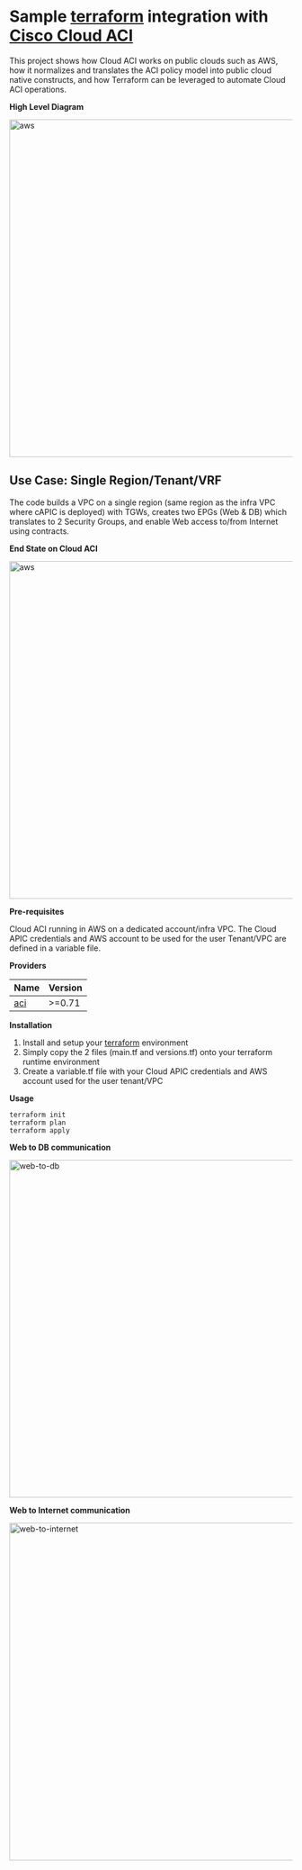 

# Sample [terraform](https://www.terraform.io) integration with [Cisco Cloud ACI](https://www.cisco.com/c/en/us/solutions/data-center-virtualization/application-centric-infrastructure/cloud-aci.html)

This project shows how Cloud ACI works on public clouds such as AWS, how it normalizes and translates the ACI policy model into public cloud native constructs, and how Terraform can be leveraged to automate Cloud ACI operations.

**High Level Diagram**

<img width="600" alt="aws" src="https://github.com/marinalf/cloudaci-demo-terraform-aws/blob/main/images/hld.png">

## Use Case: Single Region/Tenant/VRF

The code builds a VPC on a single region (same region as the infra VPC where cAPIC is deployed) with TGWs, creates two EPGs (Web & DB) which translates to 2 Security Groups, and enable Web access to/from Internet using contracts.

**End State on Cloud ACI**

<img width="600" alt="aws" src="https://github.com/marinalf/cloudaci-demo-terraform-aws/blob/main/images/myapp.png">

**Pre-requisites**

Cloud ACI running in AWS on a dedicated account/infra VPC. The Cloud APIC credentials and AWS account to be used for the user Tenant/VPC are defined in a variable file.

**Providers**

| Name      | Version |
| --------- | ------- |
| [aci](https://registry.terraform.io/providers/CiscoDevNet/aci/latest)|  >=0.71   |

**Installation**

1. Install and setup your [terraform](https://www.terraform.io/downloads.html) environment
2. Simply copy the 2 files (main.tf and versions.tf) onto your terraform runtime environment
3. Create a variable.tf file with your Cloud APIC credentials and AWS account used for the user tenant/VPC

**Usage**

```
terraform init
terraform plan
terraform apply

```
**Web to DB communication**

<img width="600" alt="web-to-db" src="https://github.com/marinalf/cloudaci-demo-terraform-aws/blob/main/images/web-to-db.png">

**Web to Internet communication**

<img width="600" alt="web-to-internet" src="https://github.com/marinalf/cloudaci-demo-terraform-aws/blob/main/images/web-to-internet.png">
